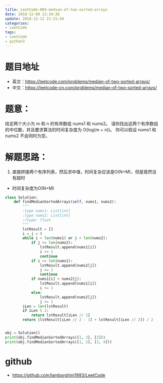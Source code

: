 ```yaml
---
title: LeetCode-004-median-of-two-sorted-arrays
date: 2018-12-09 22:34:38
update: 2018-12-12 21:15:44
categories:
- LeetCode
tags:
- LeetCode
- python3
---
```


# 题目地址
- 英文：https://leetcode.com/problems/median-of-two-sorted-arrays/
- 中文：https://leetcode-cn.com/problems/median-of-two-sorted-arrays/

# 题意：
给定两个大小为 m 和 n 的有序数组 nums1 和 nums2。
请你找出这两个有序数组的中位数，并且要求算法的时间复杂度为 O(log(m + n))。
你可以假设 nums1 和 nums2 不会同时为空。

# 解题思路：
1. 直接拼接两个有序列表，然后求中值，时间复杂应该是O(N+M)，但是竟然没有超时
- 时间复杂度为O(N+M)
<!--python0-->
```python
class Solution:
    def findMedianSortedArrays(self, nums1, nums2):
        """
        :type nums1: List[int]
        :type nums2: List[int]
        :rtype: float
        """
        lstResult = []
        i = j = 0
        while i < len(nums1) or j < len(nums2):
            if j >= len(nums2):
                lstResult.append(nums1[i])
                i += 1
                continue
            if i >= len(nums1):
                lstResult.append(nums2[j])
                j += 1
                continue
            if nums1[i] < nums2[j]:
                lstResult.append(nums1[i])
                i += 1
            else:
                lstResult.append(nums2[j])
                j += 1
        iLen = len(lstResult)
        if iLen % 2:
            return lstResult[iLen // 2]
        return (lstResult[iLen // 2 - 1] + lstResult[iLen // 2]) / 2


obj = Solution()
print(obj.findMedianSortedArrays([1, 3], [2]))
print(obj.findMedianSortedArrays([1, 2], [3, 4]))
```

# github
- https://github.com/lamborghini1993/LeetCode
